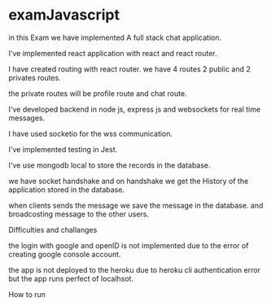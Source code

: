 # examJavascript

in this Exam we have implemented A full stack chat application. 

I've implemented react application with react and react router.

I have created routing with react router. we have 4 routes 2 public and 2 privates routes.

the private routes will be profile route and chat route.

I've developed backend in node js, express js and websockets for real time messages. 

I have used socketio for the wss communication.

I've implemented testing in Jest.

I've use mongodb local to store the records in the database.

we have socket handshake and on handshake we get the History of the application stored in the database.

when clients sends the message we save the message in the database. and broadcosting message to the other users.


Difficulties and challanges

the login with google and openID is not implemented due to the error of creating google console account.

the app is not deployed to the heroku due to heroku cli authentication error but the app runs perfect of localhsot.


How to run




